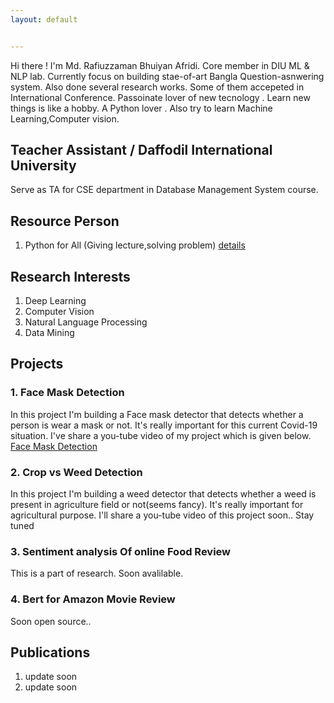 ```yaml
---
layout: default


---
```


Hi there ! I'm Md. Rafiuzzaman Bhuiyan Afridi. Core member in DIU ML & NLP lab. Currently focus on building stae-of-art Bangla Question-asnwering system. Also done several research works. Some of them accepeted in International Conference. Passoinate lover of new tecnology . Learn new things is like a hobby. A Python lover . Also try to learn Machine Learning,Computer vision. 

## Teacher Assistant / Daffodil International University
Serve as TA for CSE department in Database Management System course. 

## Resource Person
1. Python for All (Giving lecture,solving problem) [details](https://www.facebook.com/groups/191702245271190/about/)

## Research Interests
1. Deep Learning
2. Computer Vision
3. Natural Language Processing
4. Data Mining
## Projects
### 1. Face Mask Detection
In this project I'm building a Face mask detector that detects whether a person is wear a mask or not. It's really important for this current Covid-19 situation. I've share a you-tube video of my project which is given below.
[Face Mask Detection](https://www.youtube.com/watch?v=k8OkplzCxQU&feature=emb_logo)
### 2. Crop vs Weed Detection 
In this project I'm building a weed detector that detects whether a weed is present in agriculture field or not(seems fancy). It's really important for agricultural purpose. I'll share a you-tube video of this project soon.. Stay tuned
### 3. Sentiment analysis Of online Food Review
This is a part of research. Soon avalilable.
### 4. Bert for Amazon Movie Review
Soon open source.. 
## Publications 
1. update soon
2. update soon

